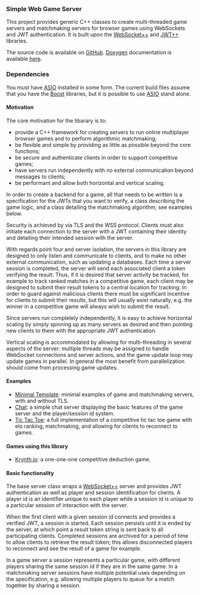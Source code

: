 ### Simple Web Game Server

This project provides generic C++ classes to create multi-threaded game servers
and matchmaking servers for browser games using WebSockets and JWT
authentication. It is built
upon the [WebSocket++](https://github.com/zaphoyd/websocketpp) and
[JWT++](https://github.com/Thalhammer/jwt-cpp) libraries.

The source code is available on
[GitHub](https://github.com/permutationlock/simple_web_game_server).
[Doxygen](https://www.doxygen.nl/index.html) documentation is available
[here](https://permutationlock.com/simple_web_game_server/).

### Dependencies

You must have [ASIO](https://think-async.com/Asio/) installed in some form.
The current build files assume that
you have the [Boost](https://www.boost.org/) libraries, but it is possible to
use [ASIO](https://think-async.com/Asio/) stand alone.

#### Motivation

The core motivation for the libarary is to:

 - provide a C++ framework for creating servers to run online multiplayer
   browser games and to perform algorithmic matchmaking;
 - be flexible and simple by providing as little as possible
   beyond the core functions;
 - be secure and authenticate clients in order to support competitive games;
 - have servers run independently with no external communication
   beyond messages to clients;
 - be performant and allow both horizontal and vertical scaling.

In order to create a backend for a game,
all that needs to be written is a specification for the JWTs that you want to
verify, a class describing the game logic, and a class detailing the
matchmaking algorithm; see examples below.

Security is achieved by via TLS and the WSS protocol. Clients must also
initiate each connection to the server with a JWT
containing their identity and detailing
their intended session with the server.

With regards point four and server isolation, the servers in this
library are designed to only listen and communicate to clients, and to
make no other external communication, such as updating a databases.
Each time a server session is completed, the server will send each
associated client a token verifying the result. Thus, if it is desired that server
activity be tracked, for example to track ranked matches in a
competitive game, each client may be designed to submit their result tokens to a
central location for tracking. In order to guard against
malicious clients there must be significant incentive for clients to
submit their results, but this will usually exist
naturally, e.g. the winner in a competitive game will always wish to
submit the result.

Since servers run completely independently, it is easy to achieve horizontal
scaling by simply spinning up as many servers as desired and then pointing new
clients to them with the appropriate JWT authentication.

Vertical scaling is accommodated by allowing for multi-threading in several
aspects of the server: multiple threads may be assigned to handle WebSocket
connections and server
actions, and the game update loop may update games in
parallel.
In general the most benefit from parallelization
should come from processing game updates.

#### Examples

 - [Minimal Template](https://github.com/permutationlock/simple_web_game_server/tree/main/examples/minimal_template):
   minimal examples of game and matchmaking servers, with and without TLS.
 - [Chat](https://github.com/permutationlock/simple_web_game_server/tree/main/examples/chat):
   a simple chat server displaying the basic features of the game server
   and the player/session id system.
 - [Tic Tac Toe](https://github.com/permutationlock/simple_web_game_server/tree/main/examples/tic_tac_toe):
   a full implementation of a competitive tic tac toe game with elo ranking,
   matchmaking, and allowing for clients to reconnect to games.

#### Games using this library

 - [Krynth.io](https://krynth.io): a one-one-one competitive deduction game.

#### Basic functionality

The base server class wraps a
[WebSocket++](https://github.com/zaphoyd/websocketpp) server and provides JWT
authentication as well as player and session identification for clients.
A player id is an identifier unique to each player while a session id is unique
to a particular session of interaction with the server.

When the first client with a given session id connects and provides a verified
JWT, a session is started. Each
session persists until it is ended by the server, at which point a result
token string is sent back to all participating clients.
Completed sessions are archived for a period of
time to allow clients to retrieve the result token; this allows
disconnected players to reconnect and see the result of a game for example.

In a game server a session represents a particular
game, with different players sharing the same session id if they are in the
same game. In a matchmaking server sessions have multiple potential uses
depending on the specification, e.g. allowing multiple players to queue for
a match together by sharing a session.
